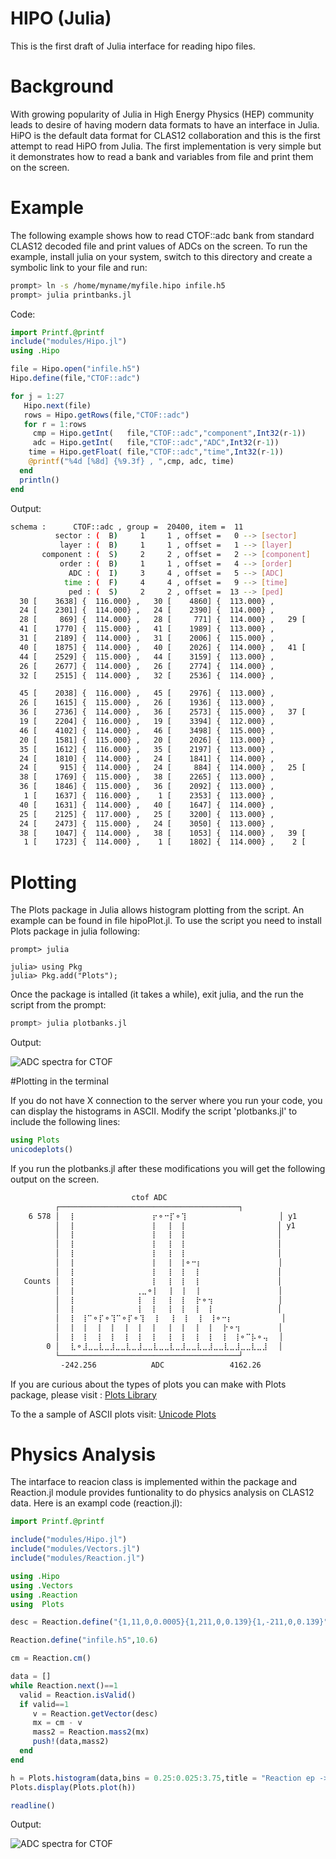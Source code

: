 # HIPO (Julia)

This is the first draft of Julia interface for reading hipo files.

# Background

With growing popularity of Julia in High Energy Physics (HEP) community leads to desire of having modern
data formats to have an interface in Julia. HiPO is the default data format for CLAS12 collaboration and
this is the first attempt to read HiPO from Julia. The first implementation is very simple but it
demonstrates how to read a bank and variables from file and print them on the screen.

# Example

The following example shows how to read CTOF::adc bank from standard CLAS12 decoded file and print values
of ADCs on the screen. To run the example, install julia on your system, switch to this directory 
and create a symbolic link to your file and run:

``` bash
prompt> ln -s /home/myname/myfile.hipo infile.h5
prompt> julia printbanks.jl
```

Code:
``` julia
import Printf.@printf
include("modules/Hipo.jl")
using .Hipo

file = Hipo.open("infile.h5")
Hipo.define(file,"CTOF::adc")

for j = 1:27
   Hipo.next(file)
   rows = Hipo.getRows(file,"CTOF::adc")
   for r = 1:rows
     cmp = Hipo.getInt(   file,"CTOF::adc","component",Int32(r-1))
     adc = Hipo.getInt(   file,"CTOF::adc","ADC",Int32(r-1))
    time = Hipo.getFloat( file,"CTOF::adc","time",Int32(r-1))
    @printf("%4d [%8d] {%9.3f} , ",cmp, adc, time)
  end
  println()
end
```

Output:

``` bash
schema :      CTOF::adc , group =  20400, item =  11
          sector : (  B)     1     1 , offset =   0 --> [sector]
           layer : (  B)     1     1 , offset =   1 --> [layer]
       component : (  S)     2     2 , offset =   2 --> [component]
           order : (  B)     1     1 , offset =   4 --> [order]
             ADC : (  I)     3     4 , offset =   5 --> [ADC]
            time : (  F)     4     4 , offset =   9 --> [time]
             ped : (  S)     2     2 , offset =  13 --> [ped]
  30 [    3638] {  116.000} ,   30 [    4860] {  113.000} ,
  24 [    2301] {  114.000} ,   24 [    2390] {  114.000} ,
  28 [     869] {  114.000} ,   28 [     771] {  114.000} ,   29 [     762] {  114.000} ,   29 [     780] {  114.000} ,
  41 [    1770] {  115.000} ,   41 [    1989] {  113.000} ,
  31 [    2189] {  114.000} ,   31 [    2006] {  115.000} ,
  40 [    1875] {  114.000} ,   40 [    2026] {  114.000} ,   41 [     470] {  114.000} ,   41 [     509] {  114.000} ,
  44 [    2529] {  115.000} ,   44 [    3159] {  113.000} ,
  26 [    2677] {  114.000} ,   26 [    2774] {  114.000} ,
  32 [    2515] {  114.000} ,   32 [    2536] {  114.000} ,

  45 [    2038] {  116.000} ,   45 [    2976] {  113.000} ,
  26 [    1615] {  115.000} ,   26 [    1936] {  113.000} ,
  36 [    2736] {  114.000} ,   36 [    2573] {  115.000} ,   37 [      66] {  114.000} ,   37 [      63] {  115.000} ,   45 [    3000] {  115.000} ,   45 [    2006] {  118.000} ,
  19 [    2204] {  116.000} ,   19 [    3394] {  112.000} ,
  46 [    4102] {  114.000} ,   46 [    3498] {  115.000} ,
  20 [    1581] {  115.000} ,   20 [    2026] {  113.000} ,
  35 [    1612] {  116.000} ,   35 [    2197] {  113.000} ,
  24 [    1810] {  114.000} ,   24 [    1841] {  114.000} ,
  24 [     915] {  114.000} ,   24 [     884] {  114.000} ,   25 [     914] {  115.000} ,   25 [     909] {  114.000} ,
  38 [    1769] {  115.000} ,   38 [    2265] {  113.000} ,
  36 [    1846] {  115.000} ,   36 [    2092] {  113.000} ,
   1 [    1637] {  116.000} ,    1 [    2353] {  113.000} ,
  40 [    1631] {  114.000} ,   40 [    1647] {  114.000} ,
  25 [    2125] {  117.000} ,   25 [    3200] {  113.000} ,
  24 [    2473] {  115.000} ,   24 [    3050] {  113.000} ,
  38 [    1047] {  114.000} ,   38 [    1053] {  114.000} ,   39 [     670] {  115.000} ,   39 [     776] {  114.000} ,
   1 [    1723] {  114.000} ,    1 [    1802] {  114.000} ,    2 [      94] {  114.000} ,    2 [      84] {  114.000} ,
```

# Plotting

The Plots package in Julia allows histogram plotting from the script. An example can be found in file hipoPlot.jl. 
To use the script you need to install Plots package in julia following:
```
prompt> julia

julia> using Pkg
julia> Pkg.add("Plots");
```

Once the package is intalled (it takes a while), exit julia, and the run the script from the prompt:

``` bash
prompt> julia plotbanks.jl
```


Output:

![ADC spectra for CTOF](images/adcplot.png?raw=true "CTOF adc plot")


#Plotting in the terminal

If you do not have X connection to the server where you run your code, you can display the histograms in ASCII.
Modify the script 'plotbanks.jl' to include the following lines:

``` julia
using Plots
unicodeplots()
```

If you run the plotbanks.jl after these modifications you will get the following output on the screen.

``` bash
                           ctof ADC
          ┌────────────────────────────────────────┐
    6 578 │⠀⠀⡇⠀⠀⠀⠀⠀⠀⠀⠀⠀⠀⠀⠀⠀⠀⡖⚬⠒⡏⚬⢹⠀⠀⠀⠀⠀⠀⠀⠀⠀⠀⠀⠀⠀⠀⠀⠀⠀│ y1
          │⠀⠀⡇⠀⠀⠀⠀⠀⠀⠀⠀⠀⠀⠀⠀⠀⠀⡇⠀⠀⡇⠀⢸⠀⠀⠀⠀⠀⠀⠀⠀⠀⠀⠀⠀⠀⠀⠀⠀⠀│ y1
          │⠀⠀⡇⠀⠀⠀⠀⠀⠀⠀⠀⠀⠀⠀⠀⠀⠀⡇⠀⠀⡇⠀⢸⠀⠀⠀⠀⠀⠀⠀⠀⠀⠀⠀⠀⠀⠀⠀⠀⠀│
          │⠀⠀⡇⠀⠀⠀⠀⠀⠀⠀⠀⠀⠀⠀⠀⠀⠀⡇⠀⠀⡇⠀⢸⠀⠀⠀⠀⠀⠀⠀⠀⠀⠀⠀⠀⠀⠀⠀⠀⠀│
          │⠀⠀⡇⠀⠀⠀⠀⠀⠀⠀⠀⠀⠀⠀⠀⠀⠀⡇⠀⠀⡇⠀⢸⠀⠀⠀⠀⠀⠀⠀⠀⠀⠀⠀⠀⠀⠀⠀⠀⠀│
          │⠀⠀⡇⠀⠀⠀⠀⠀⠀⠀⠀⠀⠀⠀⠀⠀⠀⡇⠀⠀⡇⠀⢸⚬⠒⡆⠀⠀⠀⠀⠀⠀⠀⠀⠀⠀⠀⠀⠀⠀│
          │⠀⠀⡇⠀⠀⠀⠀⠀⠀⠀⠀⠀⠀⠀⠀⠀⠀⡇⠀⠀⡇⠀⢸⠀⠀⡇⠀⠀⠀⠀⠀⠀⠀⠀⠀⠀⠀⠀⠀⠀│
   Counts │⠀⠀⡇⠀⠀⠀⠀⠀⠀⠀⠀⠀⠀⠀⠀⠀⠀⡇⠀⠀⡇⠀⢸⠀⠀⡇⠀⠀⠀⠀⠀⠀⠀⠀⠀⠀⠀⠀⠀⠀│
          │⠀⠀⡇⠀⠀⠀⠀⠀⠀⠀⠀⠀⠀⠀⢀⣀⚬⡇⠀⠀⡇⠀⢸⠀⠀⡇⠀⠀⠀⠀⠀⠀⠀⠀⠀⠀⠀⠀⠀⠀│
          │⠀⠀⡇⠀⠀⠀⠀⠀⠀⠀⠀⠀⠀⠀⢸⠀⠀⡇⠀⠀⡇⠀⢸⠀⠀⡗⚬⢲⠀⠀⠀⠀⠀⠀⠀⠀⠀⠀⠀⠀│
          │⠀⠀⡇⠀⠀⠀⠀⠀⠀⠀⠀⠀⠀⠀⢸⠀⠀⡇⠀⠀⡇⠀⢸⠀⠀⡇⠀⢸⠀⠀⠀⠀⠀⠀⠀⠀⠀⠀⠀⠀│
          │⠀⠀⡇⠀⢸⠉⚬⡏⚬⢹⠉⚬⡏⚬⢹⠀⠀⡇⠀⠀⡇⠀⢸⠀⠀⡇⠀⢸⚬⠒⡆⠀⠀⠀⠀⠀⠀⠀⠀⠀│
          │⠀⠀⡇⠀⢸⠀⠀⡇⠀⢸⠀⠀⡇⠀⢸⠀⠀⡇⠀⠀⡇⠀⢸⠀⠀⡇⠀⢸⠀⠀⡗⚬⢲⠀⠀⠀⠀⠀⠀⠀│
          │⠀⠀⡇⠀⢸⠀⠀⡇⠀⢸⠀⠀⡇⠀⢸⠀⠀⡇⠀⠀⡇⠀⢸⠀⠀⡇⠀⢸⠀⠀⡇⠀⢸⚬⠉⡧⚬⢤⠀⠀│
        0 │⠀⠀⣇⚬⣸⣀⣀⣇⣀⣸⣀⣀⣇⣀⣸⣀⣀⣇⣀⣀⣇⣀⣸⣀⣀⣇⣀⣸⣀⣀⣇⣀⣸⣀⣀⣇⣀⣸⠀⠀│
          └────────────────────────────────────────┘
          ⠀-242.256⠀⠀⠀⠀⠀⠀⠀⠀⠀⠀ADC⠀⠀⠀⠀⠀⠀⠀⠀⠀⠀⠀⠀4162.26⠀

```

If you are curious about the types of plots you can make with Plots package, please visit : [Plots Library](https://docs.juliaplots.org/stable)

To the a sample of ASCII plots visit: [Unicode Plots](https://docs.juliaplots.org/stable/gallery/unicodeplots)


# Physics Analysis

The intarface to reacion class is implemented within the package and Reaction.jl module provides funtionality to do physics analysis on CLAS12 data.
Here is an exampl code (reaction.jl):

``` julia
import Printf.@printf

include("modules/Hipo.jl")
include("modules/Vectors.jl")
include("modules/Reaction.jl")

using .Hipo
using .Vectors
using .Reaction
using  Plots

desc = Reaction.define("{1,11,0,0.0005}{1,211,0,0.139}{1,-211,0,0.139}")

Reaction.define("infile.h5",10.6)

cm = Reaction.cm()

data = []
while Reaction.next()==1
  valid = Reaction.isValid()
  if valid==1
     v = Reaction.getVector(desc)
     mx = cm - v 
     mass2 = Reaction.mass2(mx)
     push!(data,mass2)
  end
end

h = Plots.histogram(data,bins = 0.25:0.025:3.75,title = "Reaction ep -> epi+pi-X", xlabel="Missing Mass Square (epi+pi-)", ylabel="Counts")
Plots.display(Plots.plot(h))

readline()

```

Output:

![ADC spectra for CTOF](images/missing_mass.png?raw=true "Missing Mass Spectra")
